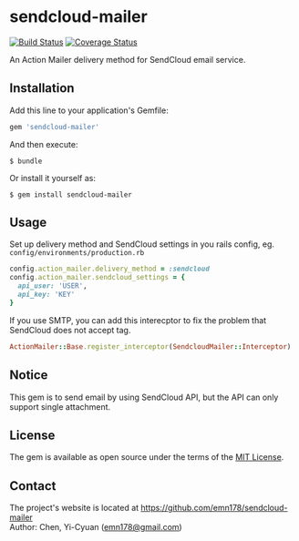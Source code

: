 # sendcloud-mailer

[![Build Status](https://api.travis-ci.org/emn178/sendcloud-mailer.png)](https://travis-ci.org/emn178/sendcloud-mailer)
[![Coverage Status](https://coveralls.io/repos/emn178/sendcloud-mailer/badge.svg?branch=master)](https://coveralls.io/r/emn178/sendcloud-mailer?branch=master)

An Action Mailer delivery method for SendCloud email service.

## Installation

Add this line to your application's Gemfile:

```ruby
gem 'sendcloud-mailer'
```

And then execute:

    $ bundle

Or install it yourself as:

    $ gem install sendcloud-mailer

## Usage

Set up delivery method and SendCloud settings in you rails config, eg. `config/environments/production.rb`
```Ruby
config.action_mailer.delivery_method = :sendcloud
config.action_mailer.sendcloud_settings = {
  api_user: 'USER',
  api_key: 'KEY'
}
```
If you use SMTP, you can add this interecptor to fix the problem that SendCloud does not accept <HTML> tag.
```Ruby
ActionMailer::Base.register_interceptor(SendcloudMailer::Interceptor)
```

## Notice
This gem is to send email by using SendCloud API, but the API can only support single attachment.

## License

The gem is available as open source under the terms of the [MIT License](http://opensource.org/licenses/MIT).

## Contact
The project's website is located at https://github.com/emn178/sendcloud-mailer  
Author: Chen, Yi-Cyuan (emn178@gmail.com)
